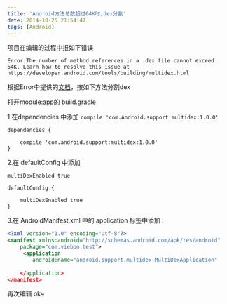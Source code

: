 ```yaml
---
title: 'Android方法总数超过64K时,dex分割'
date: 2014-10-25 21:54:47
tags: [Android]
---
```



项目在编辑的过程中报如下错误

<!-- more -->

```
Error:The number of method references in a .dex file cannot exceed 64K. Learn how to resolve this issue at https://developer.android.com/tools/building/multidex.html
```
根据Error中提供的[文档](https://developer.android.com/tools/building/multidex.html)，按如下方法分割dex

打开module:app的 build.gradle

1.在dependencies 中添加
`compile 'com.Android.support:multidex:1.0.0'`

```
dependencies {
    
    compile 'com.android.support:multidex:1.0.0'
}
```
2.在 defaultConfig 中添加

`multiDexEnabled true`

```
defaultConfig {
    
    multiDexEnabled true
}
```

3.在 AndroidManifest.xml 中的  application 标签中添加 :

```xml
<?xml version="1.0" encoding="utf-8"?>
<manifest xmlns:android="http://schemas.android.com/apk/res/android"
    package="com.vieboo.test">
     <application
        android:name="android.support.multidex.MultiDexApplication"
        
    </application>
</manifest>
```


再次编辑 ok~